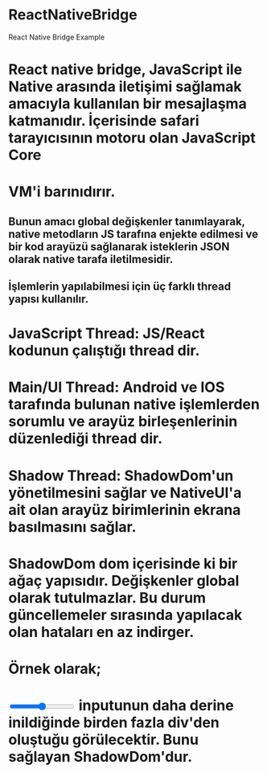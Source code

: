 # ReactNativeBridge
React Native Bridge Example

# React native bridge, JavaScript ile Native arasında iletişimi sağlamak amacıyla kullanılan bir mesajlaşma katmanıdır. İçerisinde safari tarayıcısının motoru olan JavaScript Core
# VM'i barınıdırır.

## Bunun amacı global değişkenler tanımlayarak, native metodların JS tarafına enjekte edilmesi ve bir kod arayüzü sağlanarak isteklerin JSON olarak native tarafa iletilmesidir.

## İşlemlerin yapılabilmesi için üç farklı thread yapısı kullanılır.

# JavaScript Thread: JS/React kodunun çalıştığı thread dir.
# Main/UI Thread: Android ve IOS tarafında bulunan native işlemlerden sorumlu ve arayüz birleşenlerinin düzenlediği thread dir.
# Shadow Thread: ShadowDom'un yönetilmesini sağlar ve NativeUI'a ait olan arayüz birimlerinin ekrana basılmasını sağlar.

# ShadowDom dom içerisinde ki bir ağaç yapısıdır. Değişkenler global olarak tutulmazlar. Bu durum güncellemeler sırasında yapılacak olan hataları en az indirger.

# Örnek olarak;

# <input type="range" /> inputunun daha derine inildiğinde birden fazla div'den oluştuğu görülecektir. Bunu sağlayan ShadowDom'dur. 
